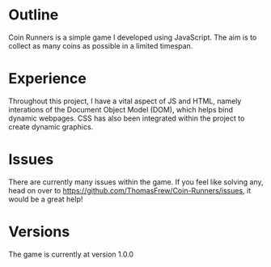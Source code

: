 # Outline
Coin Runners is a simple game I developed using JavaScript. The aim is to collect as many coins as possible in a limited timespan.

# Experience
Throughout this project, I have a vital aspect of JS and HTML, namely interations of the Document Object Model (DOM), which helps bind dynamic webpages. CSS has also been integrated within the project to create dynamic graphics.

# Issues
There are currently many issues within the game. If you feel like solving any, head on over to https://github.com/ThomasFrew/Coin-Runners/issues, it would be a great help!

# Versions
The game is currently at version 1.0.0
